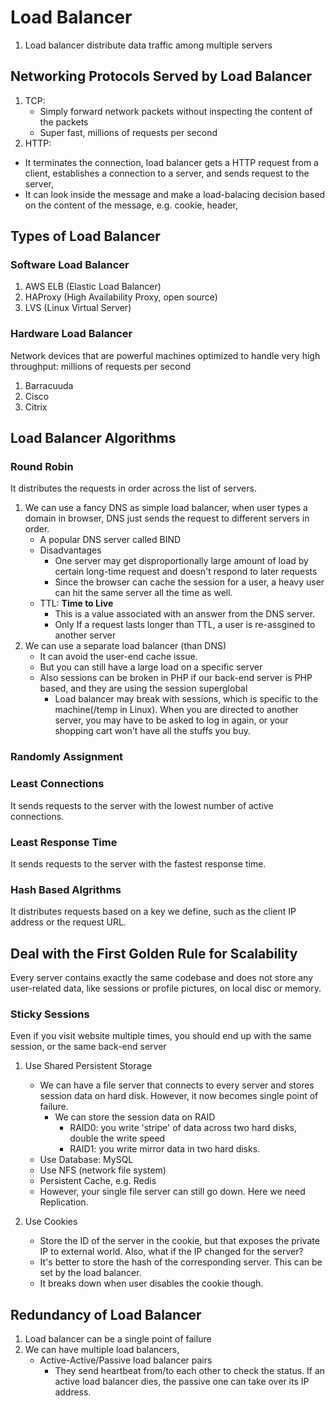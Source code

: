 
# Load Balancer

1. Load balancer distribute data traffic among multiple servers

## Networking Protocols Served by Load Balancer
1. TCP: 
   * Simply forward network packets without inspecting the content of the packets
   * Super fast, millions of requests per second 
1. HTTP: 
 * It terminates the connection, load balancer gets a HTTP request from a client, establishes a connection to a server, and sends request to the server, 
 * It can look inside the message and make a load-balacing decision based on the content of the message, e.g. cookie, header, 


## Types of Load Balancer
### Software Load Balancer
1. AWS ELB (Elastic Load Balancer)
2. HAProxy (High Availability Proxy, open source)
3. LVS (Linux Virtual Server) 

### Hardware Load Balancer
Network devices that are powerful machines optimized to handle very high throughput: millions of requests per second
1. Barracuuda
2. Cisco
3. Citrix


## Load Balancer Algorithms
### Round Robin 
It distributes the requests in order across the list of servers. 

1. We can use a fancy DNS as simple load balancer, when user types a domain in browser, DNS just sends the request to different servers in order.
   * A popular DNS server called BIND
   * Disadvantages
      * One server may get disproportionally large amount of load by certain long-time request and doesn't respond to later requests
      * Since the browser can cache the session for a user, a heavy user can hit the same server all the time as well.
   * TTL: **Time to Live**
      * This is a value associated with an answer from the DNS server.
      * Only If a request lasts longer than TTL, a user is re-assgined to another server
1. We can use a separate load balancer (than DNS)
   * It can avoid the user-end cache issue.
   * But you can still have a large load on a specific server
   * Also sessions can be broken in PHP if our back-end server is PHP based, and they are using the session superglobal 
      * Load balancer may break with sessions, which is specific to the machine(/temp in Linux). When you are directed to another server, you may have to be asked to log in again, or your shopping cart won't have all the stuffs you buy.

### Randomly Assignment

### Least Connections
It sends requests to the server with the lowest number of active connections.

### Least Response Time
It sends requests to the server with the fastest response time.

### Hash Based Algrithms
It distributes requests based on a key we define, such as the client IP address or the request URL. 

## Deal with the First Golden Rule for Scalability

Every server contains exactly the same codebase and does not store any user-related data, like sessions or profile pictures, on local disc or memory. 

### Sticky Sessions

Even if you visit website multiple times, you should end up with the same session, or the same back-end server

1. Use Shared Persistent Storage
   * We can have a file server that connects to every server and stores session data on hard disk. However, it now becomes single point of failure.
      * We can store the session data on RAID
         * RAID0: you write 'stripe' of data across two hard disks, double the write speed
         * RAID1: you write mirror data  in two hard disks.
   * Use Database: MySQL
   * Use NFS (network file system)
   * Persistent Cache, e.g. Redis
   * However, your single file server can still go down. Here we need Replication.

2. Use Cookies
   * Store the ID of the server in the cookie, but that exposes the private IP to external world. Also, what if the IP changed  for the server?
   * It's better to store the hash of the corresponding server. This can be set by the load balancer.
   * It breaks down when user disables the cookie though.

## Redundancy of Load Balancer
1. Load balancer can be a single point of failure
2. We can have multiple load balancers, 
   * Active-Active/Passive load balancer pairs
      * They send heartbeat from/to each other to check the status. If an active load balancer dies, the passive one can take over its IP address.
